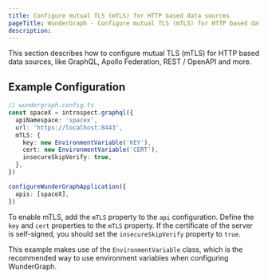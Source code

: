 ```yaml
---
title: Configure mutual TLS (mTLS) for HTTP based data sources
pageTitle: WunderGraph - Configure mutual TLS (mTLS) for HTTP based data sources
description:
---
```


This section describes how to configure mutual TLS (mTLS) for HTTP based data sources,
like GraphQL, Apollo Federation, REST / OpenAPI and more.

## Example Configuration

```typescript
// wundergraph.config.ts
const spaceX = introspect.graphql({
  apiNamespace: 'spacex',
  url: 'https://localhost:8443',
  mTLS: {
    key: new EnvironmentVariable('KEY'),
    cert: new EnvironmentVariable('CERT'),
    insecureSkipVerify: true,
  },
})

configureWunderGraphApplication({
  apis: [spaceX],
})
```

To enable mTLS,
add the `mTLS` property to the `api` configuration.
Define the `key` and `cert` properties to the `mTLS` property.
If the certificate of the server is self-signed,
you should set the `insecureSkipVerify` property to `true`.

This example makes use of the `EnvironmentVariable` class,
which is the recommended way to use environment variables when configuring WunderGraph.
